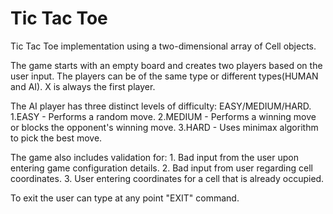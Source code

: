# Tic Tac Toe
Tic Tac Toe implementation using a two-dimensional array of Cell objects.

The game starts with an empty board and creates two players based on the user input. 
The players can be of the same type or different types(HUMAN and AI).
X is always the first player.

The AI player has three distinct levels of difficulty: EASY/MEDIUM/HARD. 1.EASY - Performs a random move. 
2.MEDIUM - Performs a winning move or blocks the opponent's winning move. 3.HARD - Uses minimax algorithm to pick the best move.

The game also includes validation for: 1. Bad input from the user upon entering game configuration details. 2. Bad input from user
regarding cell coordinates. 3. User entering coordinates for a cell that is already occupied. 

To exit the user can type at any point "EXIT" command.
